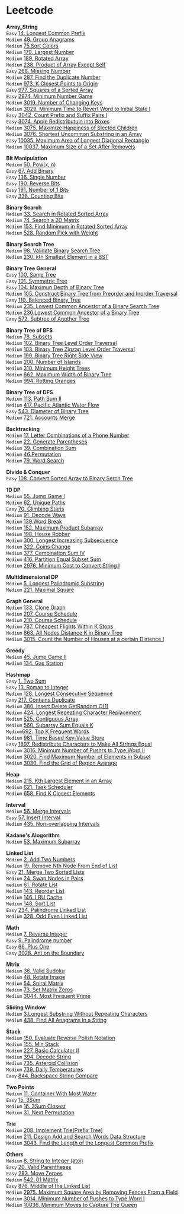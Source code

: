 # Leetcode
**Array_String**  
`Easy` [14. Longest Common Prefix](https://github.com/Adalyne/Leetcode/blob/ffcae61b244916146e1af3e08c940e12313fe987/Array_String/14.%20Longest%20Common%20Prefix.md)  
`Medium` [49. Group Anagrams](https://github.com/Adalyne/Leetcode/blob/42bf1c957eb9c7aacf722e312b090b7751ebedce/Array_String/49.%20Group%20Anagrams.md)  
`Medium` [75.Sort Colors](https://github.com/Adalyne/Leetcode/blob/6b3bad378fb080d01a5403f61f2509e3e8d79327/Array_String/75.%20Sort%20Colors.md)  
`Medium` [179. Largest Number](https://github.com/Adalyne/Leetcode/blob/228df409e55f15229f6f82ef231b30806d0698bc/Array_String/179.%20Largest%20Number.md)  
`Medium` [189. Rotated Array](https://github.com/Adalyne/Leetcode/blob/cf2c493a92d1599b3052f06c2d2af76a1452c307/Array_String/189.%20Rotate%20Array.md)  
`Medium` [238. Product of Array Except Self](https://github.com/Adalyne/Leetcode/blob/2de4289bed51b3b2089076d232ed5df56de2f9da/Array_String/238.%20Product%20of%20Array%20Except%20Self.md)  
`Easy` [268. Missing Number](https://github.com/Adalyne/Leetcode/blob/f933f70de131429166f2a83a238446dfa19290c1/Array_String/268.%20Missing%20Number.md)   
`Medium` [287. Find the Duplicate Number](https://github.com/Adalyne/Leetcode/blob/4c868e8dfc2b590639351901c73d635742ca3acc/Array_String/287.%20Find%20the%20Duplicate%20Number.md)  
`Medium` [973. K Closest Points to Origin](https://github.com/Adalyne/Leetcode/blob/962d45f6a78dd86fd0fb6636fcad4a1a2a35f61a/Array_String/973.%20K%20Closest%20Points%20to%20Origin.md)  
`Easy` [977. Squares of a Sorted Array](https://github.com/Adalyne/Leetcode/blob/6c63d367e0515dd03c4f570aab79bd93c54086a1/Array_String/977.%20Squares%20of%20a%20Sorted%20Array.md)  
`Easy` [2974. Minimum Number Game](https://github.com/Adalyne/Leetcode/blob/067c229913a78684027ca89568901684e4c0e141/Array_String/2974.%20Minimum%20Number%20Game.md)  
`Medium` [3019. Number of Changing Keys](https://github.com/Adalyne/Leetcode/blob/d1df4ac35362e805d003267f19674919736e053a/Array_String/3019.%20Number%20of%20Changing%20Keys.md)  
`Medium` [3029. Minimum Time to Revert Word to Initial State I](https://github.com/Adalyne/Leetcode/blob/07f90700d2cb7c7893fe90fb52caef6aed5daf94/Array_String/3029.%20Minimum%20Time%20to%20Revert%20Word%20to%20Initial%20State%20I.md)  
`Easy` [3042. Count Prefix and Suffix Pairs I](https://github.com/Adalyne/Leetcode/blob/e18cee9a71a8169c9a1dac03f86022559b507a7b/Array_String/3042.%20Count%20Prefix%20and%20Suffix%20Pairs%20I.md)  
`Easy` [3074. Apple Redistributuin into Boxes](https://github.com/Adalyne/Leetcode/blob/31caafbbb967074656c0930f8cecc8c3dd9fd953/Array_String/3074.%20Apple%20Redistribution%20into%20Boxes.md)  
`Medium` [3075. Maximize Happiness of Slected Children](https://github.com/Adalyne/Leetcode/blob/a15857b30a166f3aa8592e7a0e07f2d2f51d8be7/Array_String/3075.%20Maximize%20Happiness%20of%20Selected%20Children.md)  
`Medium` [3076. Shortest Uncommon Substring in an Array](https://github.com/Adalyne/Leetcode/blob/5ee89e5e71885ab09c0f29b93c6252cb58a764de/Array_String/3076.%20Shortest%20Uncommon%20Substring%20in%20an%20Array.md)  
`Easy` [10035. Maximum Area of Longest Diagonal Rectangle](https://github.com/Adalyne/Leetcode/blob/560dd1ae999175f064511ee66dfd41702bde9999/Array_String/10035.%20Maximum%20Area%20of%20Longest%20Diagonal%20Rectangle.md)  
`Medium` [10037. Maximum Size of a Set After Removels](https://github.com/Adalyne/Leetcode/blob/e9a4ae2d23c46840c5ff38ec34636ca645f8ad35/Array_String/10037.%20Maximum%20Size%20of%20a%20Set%20After%20Removals.md)  

 **Bit Manipulation**  
 `Medium` [50. Pow(x, n)](https://github.com/Adalyne/Leetcode/blob/cb715d8df426f3917e65a134a2a1da2ff1e34d4e/Bit%20Manipulation/50.%20Pow(x%2C%20n).md)  
`Easy` [67. Add Binary](https://github.com/Adalyne/Leetcode/blob/5d68662269b5006d15c4ed4ea939de7ca3d5e97f/Bit%20Manipulation/67.%20Add%20Binary.md)    
`Easy` [136. Single Number](https://github.com/Adalyne/Leetcode/blob/c80f4384411bfc1001e4176b4dcb306653855f4a/Bit%20Manipulation/136.%20Single%20Number.md)  
`Easy` [190. Reverse Bits](https://github.com/Adalyne/Leetcode/blob/da958861963f2896c743f042ee3c934406df4e86/Bit%20Manipulation/190.%20Reverse%20Bits.md)  
`Easy` [191. Number of 1 Bits](https://github.com/Adalyne/Leetcode/blob/97b4f2ffaabf541a9c7afbb21a3da51020ae28f0/Bit%20Manipulation/191.%20Number%20of%201%20Bits.md)  
`Easy` [338. Counting Bits](https://github.com/Adalyne/Leetcode/blob/45339c69cf3fa2972bba813107df9e809f8cacf5/Bit%20Manipulation/338.%20Counting%20Bits.md)  

**Binary Search**  
`Medium` [33. Search in Rotated Sorted Array](https://github.com/Adalyne/Leetcode/blob/027247167838dcfd80076d8b0d3056b4bd1a680b/Binary%20Search/33.%20Search%20in%20Rotated%20Sorted%20Array.md)  
`Medium` [74. Search a 2D Matrix](https://github.com/Adalyne/Leetcode/blob/c991a82f290800da657df4010fd5cec5d604fa45/Binary%20Search/74.%20Search%20a%202D%20Matrix.md)  
`Medium` [153. Find Minimum in Rotated Sorted Array](https://github.com/Adalyne/Leetcode/blob/c7f2bff2102757a643f22d03a6b67d2c46ae913f/Binary%20Search/153.%20Find%20Minimum%20in%20Rotated%20Sorted%20Array.md)  
`Medium` [528. Random Pick with Weight](https://github.com/Adalyne/Leetcode/blob/10e0de987cf23bddddc65eeee5b1854eb227e611/Binary%20Search/528.%20Random%20Pick%20with%20Weight.md)  

**Binary Search Tree**  
`Medium` [98. Validate Binary Search Tree](https://github.com/Adalyne/Leetcode/blob/736c7d818497318b92c925d7f5fd67143511e62c/Binary%20Search%20Tree/98.%20Validate%20Binary%20Search%20Tree.md)  
`Medium` [230. kth Smallest Element in a BST](https://github.com/Adalyne/Leetcode/blob/e70ea36adaf53a67e8595da6d8720b72bcae174f/Binary%20Search%20Tree/230.%20Kth%20Smallest%20Element%20in%20a%20BST.md)  

**Binary Tree General**  
`Easy` [100. Same Tree](https://github.com/Adalyne/Leetcode/blob/2ff8a74043edbe72fed3d906cf81218e983918d5/Binary%20Tree%20General/100.%20Same%20Tree.md)  
`Easy` [101. Symmetric Tree](https://github.com/Adalyne/Leetcode/blob/21297642a46057daea47bc5e055bc0e139c675cd/Binary%20Tree%20General/101.%20Symmetric%20Tree.md)  
`Easy` [104. Maximun Depth of Binary Tree](https://github.com/Adalyne/Leetcode/blob/f6d1eccb8762a1e0310aa489a05d530f292baba1/Binary%20Tree%20General/104.%20Maximum%20Depth%20of%20Binary%20Tree.md)  
`Medium` [105. Construct Binary Tree from Preorder and Inorder Traversal](https://github.com/Adalyne/Leetcode/blob/909e455173af7d112d44aad1b0d008504e80e3f4/Binary%20Tree%20General/105.%20Construct%20Binary%20Tree%20from%20Preorder%20and%20Inorder%20Traversal.md)  
`Easy` [110. Balenced Binary Tree](https://github.com/Adalyne/Leetcode/blob/8cf9a4a4af2ea7b654b8f51a0663060372974b24/Binary%20Tree%20General/110.%20Balanced%20Binary%20Tree.md)   
`Medium` [235. Lowest Common Ancestor of a Binary Search Tree](https://github.com/Adalyne/Leetcode/blob/b2db13557dee15c0fa7df3bf25e59267174b31e6/Binary%20Tree%20General/235.%20Lowest%20Common%20Ancestor%20of%20a%20Binary%20Search%20Tree.md)   
`Medium` [236.Lowest Common Ancestor of a Binary Tree](https://github.com/Adalyne/Leetcode/blob/3a1ae05a0c5d192cf9102348909c7ae18aabf844/Binary%20Tree%20General/236.%20Lowest%20Common%20Ancestor%20of%20a%20Binary%20Tree.md)  
`Easy` [572. Subtree of Another Tree](https://github.com/Adalyne/Leetcode/blob/40715c5fb2e491ef9960e4af55931a83bdc30952/Binary%20Tree%20General/572.%20Subtree%20of%20Another%20Tree.md)  

**Binary Tree of BFS**  
`Medium` [78. Subsets](https://github.com/Adalyne/Leetcode/blob/27d92e97458fe25171d084a617eaf0a9d2d13f39/Binary%20Tree%20BFS/78.%20Subsets.md)  
`Medium` [102. Binary Tree Level Order Traversal](https://github.com/Adalyne/Leetcode/blob/14226b11e6cf594c7be5276ad46cde4f819d4174/Binary%20Tree%20BFS/102.%20Binary%20Tree%20Level%20Order%20Traversal.md)  
`Medium` [103. Binary Tree Zigzag Level Order Traversal](https://github.com/Adalyne/Leetcode/blob/09de064a874e30573fc983524b6b866c14c6cd84/Binary%20Tree%20BFS/103.%20Binary%20Tree%20Zigzag%20Level%20Order%20Traversal.md)  
`Medium` [199. Binary Tree Right Side View](https://github.com/Adalyne/Leetcode/blob/32ba8e024a9094399c476358d285c1d6d1c93bb7/Binary%20Tree%20BFS/199.%20Binary%20Tree%20Right%20Side%20View.md)  
`Medium` [200. Number of Islands](https://github.com/Adalyne/Leetcode/blob/0a7b9756c0787631f774caa4ba7d6bbfc91b8b7a/Binary%20Tree%20BFS/200.%20Number%20of%20Islands.md)  
`Medium` [310. Minimum Height Trees](https://github.com/Adalyne/Leetcode/blob/d2c35f0f62e1ef9061d2f8029dab68e0c319b9db/Binary%20Tree%20BFS/310.%20Minimum%20Height%20Trees.md)  
`Medium` [662. Maximum Width of Binary Tree](https://github.com/Adalyne/Leetcode/blob/706390888e1a356a65424de135ecc941a4b9db9a/Binary%20Tree%20BFS/662.%20Maximum%20Width%20of%20Binary%20Tree.md)  
`Medium` [994. Rotting Oranges](https://github.com/Adalyne/Leetcode/blob/cdedc169b1c5d52169281365a01d1ceba1429a10/Binary%20Tree%20BFS/994.%20Rotting%20Oranges.md)  

**Binary Tree of DFS**  
`Medium` [113. Path Sum II](https://github.com/Adalyne/Leetcode/blob/00e3af169644d2420c75324c1adb05f36d8bc0be/Binary%20Tree%20DFS/113.%20Path%20Sum%20II.md)  
`Medium` [417. Pacific Atlantic Water Flow](https://github.com/Adalyne/Leetcode/blob/654ce15447400a54ad4a845b7370bd8985088f1e/Binary%20Tree%20DFS/417.%20Pacific%20Atlantic%20Water%20Flow.md)  
`Easy` [543. Diameter of Binary Tree](https://github.com/Adalyne/Leetcode/blob/ba3522d90550172dfdcd7535eaeb2231c7e247e5/Binary%20Tree%20DFS/543.%20Diameter%20of%20Binary%20Tree.md)  
`Medium` [721. Accounts Merge](https://github.com/Adalyne/Leetcode/blob/87683ce62b391ed2ed8027a7c95e8edab4649cf1/Binary%20Tree%20DFS/721.%20Accounts%20Merge.md)  

**Backtracking**  
`Medium` [17. Letter Combinations of a Phone Number](https://github.com/Adalyne/Leetcode/blob/d45b9b1c00cfdcd6c0080b7ff298c75250d57695/Backtracking/17.%20Letter%20Combinations%20of%20a%20Phone%20Number.md)  
`Medium` [22. Generate Parentheses](https://github.com/Adalyne/Leetcode/blob/36f69ddefd39707be10a5be324dd5611bc1d716a/Backtracking/22.%20Generate%20Parentheses.md)  
`Medium` [39. Combination Sum](https://github.com/Adalyne/Leetcode/blob/7e27475c651949771da2879d9bd0009b4dd0f0ed/Backtracking/39.%20Combination%20Sum.md)  
`Medium` [46.Permutation](https://github.com/Adalyne/Leetcode/blob/ae9bf2383e4fcd2e91cef171f2cc4966a0fc4b3f/Backtracking/46.%20Permutations.md)  
`Medium` [79. Word Search](https://github.com/Adalyne/Leetcode/blob/0c0fdad1bf88ab7030f1c271ec943b25fe5c5761/Backtracking/79.%20Word%20Search.md)  

**Divide & Conquer**  
`Easy` [108. Convert Sorted Array to Binary Serch Tree](https://github.com/Adalyne/Leetcode/blob/bdda9e18750572f0a26d041906144f6f0afe48b8/Divide%20%26%20Conquer/108.%20Convert%20Sorted%20Array%20to%20Binary%20Search%20Tree.md)  

**1D DP**  
`Mwdium` [55. Jump Game I](https://github.com/Adalyne/Leetcode/blob/0eeb54c1b50eaaf887fe3cde51e089a2d5d603d3/1D%20DP/55.%20Jump%20Game.md)  
`Medium` [62. Unique Paths](https://github.com/Adalyne/Leetcode/blob/6ac8049c7c186a9ae8c19e100153b67866960d9c/1D%20DP/62.%20Unique%20Paths.md)  
`Easy` [70. Climbing Staris](https://github.com/Adalyne/Leetcode/blob/c3b29eec1a9b699aa1deb16ca0dc425b64c5006f/1D%20DP/70.%20Climbing%20Stairs.md)  
`Medium` [91. Decode Ways](https://github.com/Adalyne/Leetcode/blob/4de0e86751d7069bc708b8923a7e70f09b0fd13e/1D%20DP/91.%20Decode%20Ways.md)  
`Medium` [139.Word Break](https://github.com/Adalyne/Leetcode/blob/1a17ae00f851a4b8992abf0a8a1b68d26cadc54e/1D%20DP/139.%20Word%20Break.md)  
`Medium` [152. Maximum Product Subarray](https://github.com/Adalyne/Leetcode/blob/747991190739672af2d6b44a8ee4e61ab3f9ff29/1D%20DP/152.%20Maximum%20Product%20Subarray.md)  
`Medium` [198. House Robber](https://github.com/Adalyne/Leetcode/blob/7800acac4bc6a773d5f25a6416610aed9e199ee0/1D%20DP/198.%20House%20Robber.md)  
`Medium` [300. Longest Increasing Subsequence](https://github.com/Adalyne/Leetcode/blob/760203c9f1154255b38a30245ea45b31cf5c8b54/1D%20DP/300.%20Longest%20Increasing%20Subsequence.md)  
`Medium` [322. Coins Change](https://github.com/Adalyne/Leetcode/blob/d49dd2d3333da80b7a47eae583fc80b69c249ca8/1D%20DP/322.%20Coin%20Change.md)  
`Medium` [377. Combination Sum IV](https://github.com/Adalyne/Leetcode/blob/f690f57c9a081a29f71e85cda9b22136b896243d/1D%20DP/377.%20Combination%20Sum%20IV.md)  
`Medium` [416. Partition Equal Subset Sum](https://github.com/Adalyne/Leetcode/blob/531554fe5aa837d052dd5333810a60050f0db80c/1D%20DP/416.%20Partition%20Equal%20Subset%20Sum.md)  
`Medium` [2976. Minimum Cost to Convert String I](https://github.com/Adalyne/Leetcode/blob/e0924ad9b1fe8281344daa278fb9d1d029fda7f7/1D%20DP/2976.%20Minimum%20Cost%20to%20Convert%20String%20I.md)  

**Multidimensional DP**  
`Medium` [5. Longest Palindromic Substring](https://github.com/Adalyne/Leetcode/blob/7c9853efcec33b279d8d117e9cc0a8dab05b28ca/Multidimensional%20DP/5.%20Longest%20Palindromic%20Substring.md)  
`Medium` [221. Maximal Square](https://github.com/Adalyne/Leetcode/blob/9f8b33c0d4ebc3a95783af3d3bedb3c2c99ffbe1/Multidimensional%20DP/221.%20Maximal%20Square.md)  

**Graph General**  
`Medium` [133. Clone Graph](https://github.com/Adalyne/Leetcode/blob/27c811ab314b010b21d30fa2412da6917bd7753b/Graph%20General/133.%20Clone%20Graph.md)  
`Medium` [207. Course Schedule](https://github.com/Adalyne/Leetcode/blob/f4e1e7348912f0e817caf76953c1a7bad5215ae9/Graph%20General/207.%20Course%20Schedule.md)  
`Medium` [210. Course Schedule](https://github.com/Adalyne/Leetcode/blob/d92069ed52ef75c8704c4d7a6c777cf508c5e53e/Graph%20General/210.%20Course%20Schedule%20II.md)  
`Medium` [787. Cheapest Flights Within K Stops](https://github.com/Adalyne/Leetcode/blob/96075c059af9af81f2f1b08bb85ea750af053735/Graph%20General/787.%20Cheapest%20Flights%20Within%20K%20Stops.md)  
`Medium` [863. All Nodes Distance K in Binary Tree](https://github.com/Adalyne/Leetcode/blob/d8cc0e0e69bd1be279da62f0f863b31b0b908970/Binary%20Tree%20BFS/863.%20All%20Nodes%20Distance%20K%20in%20Binary%20Tree.md)  
`Medium` [3015. Count the Number of Houses at a certain Distence I](https://github.com/Adalyne/Leetcode/blob/12d91a57c8770702ab6c3fa8547989defad049b9/Graph%20General/3015.%20Count%20the%20Number%20of%20Houses%20at%20a%20Certain%20Distance%20I.md)  

**Greedy**  
`Medium` [45. Jump Game II](https://github.com/Adalyne/Leetcode/blob/b11a256350f3202126ff83777f4bc5e8e48f2b1b/Greedy/45.%20Jump%20Game%20II.md)  
`Mwdium` [134. Gas Station](https://github.com/Adalyne/Leetcode/blob/fa398fdf636872bbd7da7ad3d276c3ed1759dddc/Greedy/134.%20Gas%20Station.md)  

**Hashmap**  
`Easy` [1. Two Sum](https://github.com/Adalyne/Leetcode/blob/91d46fd6e67ea0876d96f69d17cf5c71020ed012/Hashmap/1.%20Two%20Sum.md)  
`Easy` [13. Roman to Integer](https://github.com/Adalyne/Leetcode/blob/f508e148150a891a8853a23700726bea6cf0d32e/Hashmap/13.%20Roman%20to%20Integer.md)  
`Medium` [128. Longest Consecutive Sequence](https://github.com/Adalyne/Leetcode/blob/87323541005cb536173125efd84e79a1bdb41fa5/Hashmap/128.%20Longest%20Consecutive%20Sequence.md)  
`Easy` [217. Contains Duplicate](https://github.com/Adalyne/Leetcode/blob/ca005477f6040b88e9d47f0da00eb879abc04e68/Hashmap/217.%20Contains%20Duplicate.md)  
`Mwdium` [380. Insert Delete GetRandom O(1)](https://github.com/Adalyne/Leetcode/blob/42024efa3d6f2d3d265e45f6610adc8d071bbea0/Hashmap/380.%20Insert%20Delete%20GetRandom%20O(1).md)  
`Medium` [424. Longest Repeating Character Replacement](https://github.com/Adalyne/Leetcode/blob/6082adabbee68faf73c3ecfb691f23c88362cc63/Hashmap/424.%20Longest%20Repeating%20Character%20Replacement.md)  
`Medium` [525. Contiguous Array](https://github.com/Adalyne/Leetcode/blob/da9b8a1ea2992921df14264354585e79d7b81dcf/Hashmap/525.%20Contiguous%20Array.md)  
`Medium` [560. Subarray Sum Equals K](https://github.com/Adalyne/Leetcode/blob/769743d98835de9ed00d1aad8ac96bd091e1c543/Hashmap/560.%20Subarray%20Sum%20Equals%20K.md)  
`Medium`[692. Top K Frequent Words](https://github.com/Adalyne/Leetcode/blob/38c0b0c15d1047b0653c433c87432bd7685d56b4/Hashmap/692.%20Top%20K%20Frequent%20Words.md)  
`Medium` [981. Time Based Key-Value Store](https://github.com/Adalyne/Leetcode/blob/0d8dafc86e7369bf7efc85ba48c8fcb2df83b341/Hashmap/981.%20Time%20Based%20Key-Value%20Store.md)  
`Easy` [1897. Redistribute Characters to Make All Strings Equal](https://github.com/Adalyne/Leetcode/blob/ff5679059b61ad045f73c23716627efcd49be91d/Hashmap/1897.%20Redistribute%20Characters%20to%20Make%20All%20Strings%20Equal.md)  
`Medium` [3016. Minimum Number of Pushrs to Type Word II](https://github.com/Adalyne/Leetcode/blob/a0af7db2489f7a4df086ccdc6da2f07c6fb517f9/Hashmap/3016.%20Minimum%20Number%20of%20Pushes%20to%20Type%20Word%20II.md)  
`Medium` [3020. Find Maximum Number of Elements in Subset](https://github.com/Adalyne/Leetcode/blob/9a5de77e67b5c5fcdf07014bcd017584a9e5114f/Hashmap/3020.%20Find%20the%20Maximum%20Number%20of%20Elements%20in%20Subset.md)  
`Medium` [3030. Find the Grid of Region Avarage](https://github.com/Adalyne/Leetcode/blob/2d9ae3885bd1f933303f15b7b99b1a0735b44f2c/Hashmap/3030.%20Find%20the%20Grid%20of%20Region%20Average.md)  

**Heap**  
`Medium` [215. Kth Largest Element in an Array](https://github.com/Adalyne/Leetcode/blob/1e515796b05ddfc0476a405688df8f2713c11acf/Heap/215.%20Kth%20Largest%20Element%20in%20an%20Array.md)  
`Medium` [621. Task Scheduler](https://github.com/Adalyne/Leetcode/blob/73e18e3593f5356e0e4d517292d1e3c6d9752160/Heap/621.%20Task%20Scheduler.md)  
`Medium` [658. Find K Closest Elements](https://github.com/Adalyne/Leetcode/blob/4ef71a486f4c4eaac462c5405a423f1f7df8fa25/Heap/658.%20Find%20K%20Closest%20Elements.md)  

**Interval**   
`Medium` [56. Merge Intervals](https://github.com/Adalyne/Leetcode/blob/7f6ef023520a6ef65a44aa302f4159c8245c44d3/Intervals/56.%20Merge%20Intervals.md)  
`Easy` [57. Insert Interval](https://github.com/Adalyne/Leetcode/blob/0f646f1794c08d4d7f6df44e472b442c84e0afa7/Intervals/57.%20Insert%20Interval.md)  
`Medium` [435. Non-overlapping Intervals](https://github.com/Adalyne/Leetcode/blob/23179e00f104daf41a4d8a51fb4f09697097df55/Intervals/435.%20Non-overlapping%20Intervals.md)  

**Kadane's Alogorithm**  
`Medium` [53. Maximum Subarray](https://github.com/Adalyne/Leetcode/blob/0f638f8fd1a7f9648bf13a1a914da20ee37742f4/Kadane's%20Algorithm/53.%20Maximum%20Subarray.md)  

**Linked List**  
`Medium` [2. Add Two Numbers](https://github.com/Adalyne/Leetcode/blob/97b5957ecb16a3dd552204d74563573d8ec3fa74/Linked%20List/2.%20Add%20Two%20Numbers.md)  
`Medium` [19. Remove Nth Node From End of List](https://github.com/Adalyne/Leetcode/blob/35db61b72e6970322988357a1b756515279ae261/Linked%20List/19.%20Remove%20Nth%20Node%20From%20End%20of%20List.md)  
`Easy` [21. Merge Two Sorted Lists](https://github.com/Adalyne/Leetcode/blob/f23c4fcdfd7c69db1cf9c2fc2242af613a9b2676/Linked%20List/21.%20Merge%20Two%20Sorted%20Lists.md)   
`Medium` [24. Swap Nodes in Pairs](https://github.com/Adalyne/Leetcode/blob/6d3c8104793788697098aa270a07ee5c8ce52580/Linked%20List/24.%20Swap%20Nodes%20in%20Pairs.md)  
`medium` [61. Rotate List](https://github.com/Adalyne/Leetcode/blob/507240daef36f646d09373be96c41d673cd8de4c/Linked%20List/61.%20Rotate%20List.md)  
`Medium` [143. Reorder List](https://github.com/Adalyne/Leetcode/blob/700a265e37ca6325e295907b7179b745026ffbb1/Linked%20List/143.%20Reorder%20List.md)  
`Medium` [146. LRU Cache](https://github.com/Adalyne/Leetcode/blob/ce3c44e45d89f57dc53a725bfc5345c78f15612c/Linked%20List/146.%20LRU%20Cache.md)  
`Medium` [148. Sort List](https://github.com/Adalyne/Leetcode/blob/923f992001eea4be04faa4a68991f789e49e92bd/Linked%20List/148.%20Sort%20List.md)  
`Easy` [234. Palindrome Linked List](https://github.com/Adalyne/Leetcode/blob/e851bad72655d7504178778254e92bb89c09848e/Linked%20List/234.%20Palindrome%20Linked%20List.md)  
`Medium` [328. Odd Even Linked List](https://github.com/Adalyne/Leetcode/blob/faf1e74182f544b0f8e40cf4336287260ade2b11/Linked%20List/328.%20Odd%20Even%20Linked%20List.md)  

**Math**  
`Medium` [7. Reverse Integer](https://github.com/Adalyne/Leetcode/blob/a2c439a9deac0ec284360463f3e6b45dfaaa25f5/Math/7.%20Reverse%20Integer.md)  
`Easy` [9. Palindrome number](https://github.com/Adalyne/Leetcode/blob/11bc1ed2c6a765bc9f497a89027f793fad21ed8c/Math/9.%20Palindrome%20Number.md)  
`Easy` [66. Plus One](https://github.com/Adalyne/Leetcode/blob/c1e07739a4700b14dcdd6b57802de1d758947294/Math/66.%20Plus%20One.md)  
`Easy` [3028. Ant on the Boundary](https://github.com/Adalyne/Leetcode/blob/0e5ef0ad6f97a0a81ae23a7c338768463daf7043/Math/3028.%20Ant%20on%20the%20Boundary.md)  

**Mtrix**  
`Medium` [36. Valid Sudoku](https://github.com/Adalyne/Leetcode/blob/6f02d032873ef16e2cd831b00f1526a222da07e1/Matrix/36.%20Valid%20Sudoku.md)  
`Medium` [48. Rotate Image](https://github.com/Adalyne/Leetcode/blob/5dff8f7b034bb014b2c210fd27c2ab2ae4d2a0be/Matrix/48.%20Rotate%20Image.md)  
`Medium` [54. Spiral Matrix](https://github.com/Adalyne/Leetcode/blob/13aa632b20bb081463fa173e44f893b8ea179ef0/Matrix/54.%20Spiral%20Matrix.md)  
`Medium` [73. Set Matrix Zeros](https://github.com/Adalyne/Leetcode/blob/a477de6f4218389b49f284cc74f16e8432de623b/Matrix/73.%20Set%20Matrix%20Zeroes.md)  
`Medium` [3044. Most Frequent Prime](https://github.com/Adalyne/Leetcode/blob/eea4e19fbba37ba0799884fa7bc4351b72ad31fd/Matrix/3044.%20Most%20Frequent%20Prime.md)  

**Sliding Window**  
`Medium` [3.Longest Substring Without Repeating Characters](https://github.com/Adalyne/Leetcode/blob/b48ce48e1445d4aa03815cb7d7a9e2847c8800a3/Sliding%20Window/3.%20Longest%20Substring%20Without%20Repeating%20Characters.md)  
`Medium` [438. Find All Anagrams in a String](https://github.com/Adalyne/Leetcode/blob/9362f933e25030969e0acca6c0846a4aa19565a2/Sliding%20Window/438.%20Find%20All%20Anagrams%20in%20a%20String.md)  

**Stack**  
`Medium` [150. Evaluate Reverse Polish Notation](https://github.com/Adalyne/Leetcode/blob/0064958710b29fa98dbfb459b313fe2e6ddfad9a/Stack/150.%20Evaluate%20Reverse%20Polish%20Notation.md)  
`Medium` [155. Min Stack](https://github.com/Adalyne/Leetcode/blob/821b3ea481374572702fed4a6b60edd876817f41/Stack/155.%20Min%20Stack.md)  
`Medium` [227. Basic Calculator II](https://github.com/Adalyne/Leetcode/blob/e7ce3044d8e12eef30d1a50d866168305fa04cba/Stack/227.%20Basic%20Calculator%20II.md)  
`Medium` [394. Decode String](https://github.com/Adalyne/Leetcode/blob/6f94b81efb5dcfc2416cbda11045cbc58408abc4/Stack/394.%20Decode%20String.md)  
`Medium` [735. Asteroid Collision](https://github.com/Adalyne/Leetcode/blob/38adfb448d60481bc7f5a6931da3f1fab1295795/Stack/735.%20Asteroid%20Collision.md)  
`Medium` [739. Daily Temperatures](https://github.com/Adalyne/Leetcode/blob/5866d02056846642cf68ed3d30bbe920e089a8b3/Stack/739.%20Daily%20Temperatures.md)  
`Easy` [844. Backspace String Compare](https://github.com/Adalyne/Leetcode/blob/ec8da73b44239e59ed9416a39bbf961d5cc65e08/Stack/844.%20Backspace%20String%20Compare.md)  

**Two Points**  
`Medium` [11. Container With Most Water](https://github.com/Adalyne/Leetcode/blob/810c42ce57762d52f134a975a19c158a7d898e62/Two%20Pointers/11.%20Container%20With%20Most%20Water.md)  
`Easy` [ 15. 3Sum](https://github.com/Adalyne/Leetcode/blob/f8066f12450dba65af8ce47adcd3f5cda6a60e56/Two%20Pointers/15.%203Sum.md)  
`Medium` [16. 3Sum Closest](https://github.com/Adalyne/Leetcode/blob/4cc0df145d904aa7fcf900825fd74e37581dbb8f/Two%20Pointers/16.%203Sum%20Closest.md)  
`Medium` [31. Next Permutation](https://github.com/Adalyne/Leetcode/blob/399c913a1e61e2eae24de7f17e28f6b930831edb/Two%20Pointers/31.%20Next%20Permutation.md)  

**Trie**  
`Medium` [208. Implement Trie(Prefix Tree)](https://github.com/Adalyne/Leetcode/blob/ac7926dd0ee75499159c2f1a244471cb537d71e0/Trie/208.%20Implement%20Trie%20(Prefix%20Tree).md)  
`Medium` [211. Design Add and Search Words Data Structure](https://github.com/Adalyne/Leetcode/blob/c9f105187ac3b50cb5ba3763188637647ea00fc1/Trie/211.%20Design%20Add%20and%20Search%20Words%20Data%20Structure.md)  
`Medium` [3043. Find the Length of the Longest Common Prefix](https://github.com/Adalyne/Leetcode/blob/529d41632fd37ac6a494911c47432491a590912a/Trie/3043.%20Find%20the%20Length%20of%20the%20Longest%20Common%20Prefix.md)  

**Others**  
`Medium` [8. String to Integer (atoi)](https://github.com/Adalyne/Leetcode/blob/5cc8e3e9991e8314a9cc96954804d6947d5a424c/Others/8.%20String%20to%20Integer%20(atoi).md)  
`Easy` [20. Valid Parentheses](https://github.com/Adalyne/Leetcode/blob/34eeebc82fc9c434a5195cad0943eb206ea76791/Others/20.%20Valid%20Parentheses.md)   
`Easy` [283. Move Zeroes](https://github.com/Adalyne/Leetcode/blob/6d154a729d59954013b5188dd2d32a759b2abab9/Others/283.%20Move%20Zeroes.md)  
`Medium` [542. 01 Matrix](https://github.com/Adalyne/Leetcode/blob/d75005648f591a2407cc11099d93450589dc79f4/Others/542.%2001%20Matrix.md)  
`Easy` [876. Middle of the Linked List](https://github.com/Adalyne/Leetcode/blob/1d7ff6c0b5aa099c0430e34088aa70b1f5717bb4/Others/876.%20Middle%20of%20the%20Linked.md)  
`Medium` [2975. Maximum Square Area by Removing Fences From a Field](https://github.com/Adalyne/Leetcode/blob/7d1c780906eb3bee527606c818488b94161a6457/Others/2975.%20Maximum%20Square%20Area%20by%20Removing%20Fences%20From%20a%20Field.md)  
`Medium` [3014. Minimum Number of Pushes to Type Word I](https://github.com/Adalyne/Leetcode/blob/9257068dd4ec3ac5cafa227360d00003415199e8/Others/3014.%20Minimum%20Number%20of%20Pushes%20to%20Type%20Word%20I.md)  
`Medium` [10036. Minimum Moves to Capture The Queen](https://github.com/Adalyne/Leetcode/blob/b5a68ba679f6914839a03c4fbdf5429aef5d5497/Others/10036.%20Minimum%20Moves%20to%20Capture%20The%20Queen.md)  
